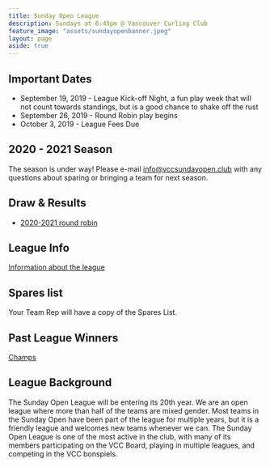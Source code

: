 ```yaml
---
title: Sunday Open League
description: Sundays at 6:45pm @ Vancouver Curling Club
feature_image: "assets/sundayopenbanner.jpeg"
layout: page
aside: true
---
```


## Important Dates
* September 19, 2019 - League Kick-off Night, a fun play week that will not count towards standings, but is a good chance to shake off the rust
* September 26, 2019 - Round Robin play begins
* October 3, 2019 - League Fees Due

## 2020 - 2021 Season
The season is under way! Please e-mail [info@vccsundayopen.club](mailto:info@vccsundayopen.club) with any questions about sparing or bringing a team for next season.

## Draw & Results
* [2020-2021 round robin](assets/2021-22_Sunday_Open_Draw_1.pdf)

## League Info
[Information about the league](leagueinfo.html)

## Spares list
Your Team Rep will have a copy of the Spares List.

## Past League Winners
[Champs](pastchamps.html)

## League Background

The Sunday Open League will be entering its 20th year. We are an open
league where more than half of the teams are mixed gender. Most teams
in the Sunday Open have been part of the league for multiple years, but
it is a friendly league and welcomes new teams whenever we can. The Sunday
Open League is one of the most active in the club, with many of its members
participating on the VCC Board, playing in multiple leagues, and competing
in the VCC bonspiels.
